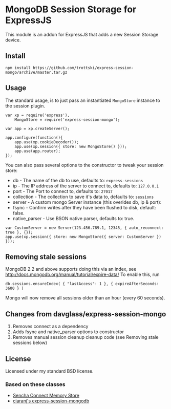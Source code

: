 # MongoDB Session Storage for ExpressJS

This module is an addon for ExpressJS that adds a new Session Storage device.

## Install

    npm install https://github.com/trottski/express-session-mongo/archive/master.tar.gz

## Usage

The standard usage, is to just pass an instantiated `MongoStore` instance to the session plugin. 

    var xp = require('express'),
        MongoStore = require('express-session-mongo');

    var app = xp.createServer();

    app.configure(function(){
        app.use(xp.cookieDecoder());
        app.use(xp.session({ store: new MongoStore() }));
        app.use(app.router);
    });

You can also pass several options to the constructor to tweak your session store:

* db - The name of the db to use, defaults to: `express-sessions`
* ip - The IP address of the server to connect to, defaults to: `127.0.0.1`
* port - The Port to connect to, defaults to: `27017`
* collection - The collection to save it's data to, defaults to: `sessions`
* server - A custom mongo Server instance (this overides db, ip &amp; port):
* fsync - Confirm writes after they have been flushed to disk, default: false.
* native_parser - Use BSON native parser, defaults to: true.

<pre><code>var CustomServer = new Server(123.456.789.1, 12345, { auto_reconnect: true }, {});
app.use(xp.session({ store: new MongoStore({ server: CustomServer }) }));</code></pre>

## Removing stale sessions

MongoDB 2.2 and above supports doing this via an index, see http://docs.mongodb.org/manual/tutorial/expire-data/
To enable this, run

    db.sessions.ensureIndex( { "lastAccess": 1 }, { expireAfterSeconds: 3600 } )

Mongo will now remove all sessions older than an hour (every 60 seconds).

## Changes from davglass/express-session-mongo

1. Removes connect as a dependency
2. Adds fsync and native_parser options to constructor
3. Removes manual session cleanup cleanup code (see Removing stale sessions below)


## License

Licensed under my standard BSD license.

### Based on these classes

* [Sencha Connect Memory Store](https://github.com/senchalabs/connect/tree/master/lib/connect/middleware/session/memory.js)
* [ciaranj's express-session-mongodb](https://github.com/ciaranj/express-session-mongodb)
